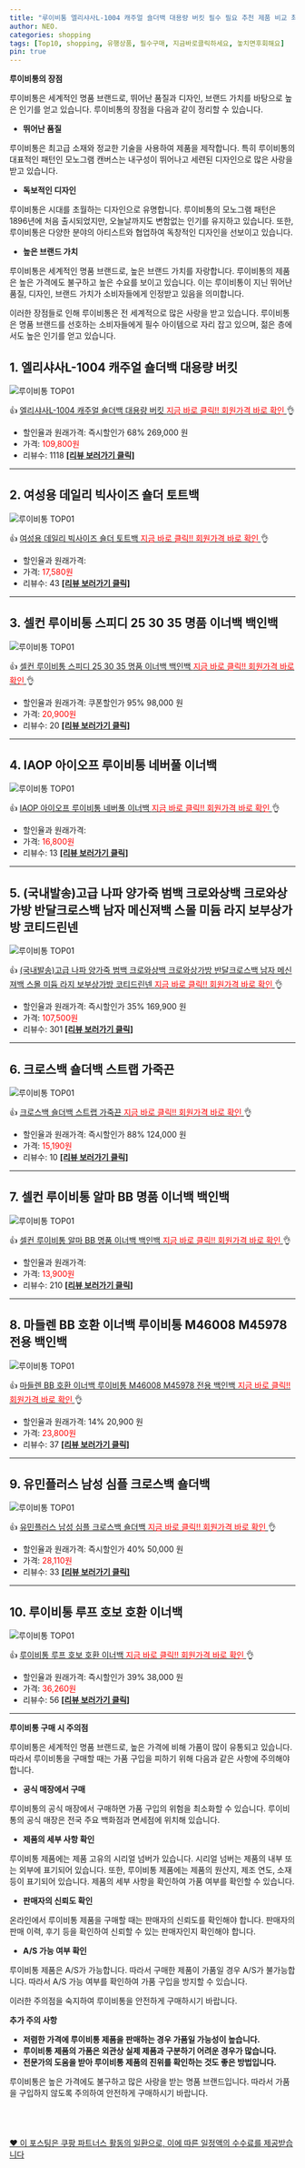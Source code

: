 ```yaml
---
title: "루이비통 엘리샤사L-1004 캐주얼 숄더백 대용량 버킷 필수 필요 추천 제품 비교 최저 가격 비교 장점 구매 후기 구매평"
author: NEO.
categories: shopping
tags: [Top10, shopping, 유행상품, 필수구매, 지금바로클릭하세요, 놓치면후회해요]
pin: true
---
```

**루이비통의 장점**

루이비통은 세계적인 명품 브랜드로, 뛰어난 품질과 디자인, 브랜드 가치를 바탕으로 높은 인기를 얻고 있습니다. 루이비통의 장점을 다음과 같이 정리할 수 있습니다.

* **뛰어난 품질**

루이비통은 최고급 소재와 정교한 기술을 사용하여 제품을 제작합니다. 특히 루이비통의 대표적인 패턴인 모노그램 캔버스는 내구성이 뛰어나고 세련된 디자인으로 많은 사랑을 받고 있습니다.

* **독보적인 디자인**

루이비통은 시대를 초월하는 디자인으로 유명합니다. 루이비통의 모노그램 패턴은 1896년에 처음 출시되었지만, 오늘날까지도 변함없는 인기를 유지하고 있습니다. 또한, 루이비통은 다양한 분야의 아티스트와 협업하여 독창적인 디자인을 선보이고 있습니다.

* **높은 브랜드 가치**

루이비통은 세계적인 명품 브랜드로, 높은 브랜드 가치를 자랑합니다. 루이비통의 제품은 높은 가격에도 불구하고 높은 수요를 보이고 있습니다. 이는 루이비통이 지닌 뛰어난 품질, 디자인, 브랜드 가치가 소비자들에게 인정받고 있음을 의미합니다.

이러한 장점들로 인해 루이비통은 전 세계적으로 많은 사랑을 받고 있습니다. 루이비통은 명품 브랜드를 선호하는 소비자들에게 필수 아이템으로 자리 잡고 있으며, 젊은 층에서도 높은 인기를 얻고 있습니다.

   

## 1. 엘리샤사L-1004 캐주얼 숄더백 대용량 버킷

![루이비통 TOP01](https://thumbnail8.coupangcdn.com/thumbnails/remote/490x490ex/image/vendor_inventory/a08b/638bf3927e5ed54380dd1cd31fd969184f6de9e41b56c670a1792a823269.jpg)


👍 [엘리샤사L-1004 캐주얼 숄더백 대용량 버킷 <font color=red> 지금 바로 클릭!! 회원가격 바로 확인 </font> ](https://link.coupang.com/re/AFFSDP?lptag=AF3617701&subid=GithubCoopas&pageKey=6538661044&traceid=V0-153&itemId=14548569713&vendorItemId=81790933775) 👌 


- 할인율과 원래가격: 즉시할인가 68%  269,000   원
- 가격: <span style='color:red'>109,800원</span>
- 리뷰수: 1118  [**[리뷰 보러가기 클릭]**](https://link.coupang.com/re/AFFSDP?lptag=AF3617701&subid=GithubCoopas&pageKey=6538661044&traceid=V0-153&itemId=14548569713&vendorItemId=81790933775)

---


   

## 2. 여성용 데일리 빅사이즈 숄더 토트백

![루이비통 TOP01](https://thumbnail7.coupangcdn.com/thumbnails/remote/490x490ex/image/vendor_inventory/024a/a72722effc7d7b17176caaba3c66f0aa807e5188239d0d149ffa8ff6cdb0.jpg)


👍 [여성용 데일리 빅사이즈 숄더 토트백 <font color=red> 지금 바로 클릭!! 회원가격 바로 확인 </font> ](https://link.coupang.com/re/AFFSDP?lptag=AF3617701&subid=GithubCoopas&pageKey=6866111479&traceid=V0-153&itemId=16411298366&vendorItemId=83602316912) 👌 


- 할인율과 원래가격: 
- 가격: <span style='color:red'>17,580원</span>
- 리뷰수: 43  [**[리뷰 보러가기 클릭]**](https://link.coupang.com/re/AFFSDP?lptag=AF3617701&subid=GithubCoopas&pageKey=6866111479&traceid=V0-153&itemId=16411298366&vendorItemId=83602316912)

---


   

## 3. 셀컨 루이비통 스피디 25 30 35 명품 이너백 백인백

![루이비통 TOP01](https://thumbnail6.coupangcdn.com/thumbnails/remote/490x490ex/image/vendor_inventory/26e7/2762ee2006b7e2664e05481b33c3a326778d0cbf3aa4694fa77aca19aac7.jpg)


👍 [셀컨 루이비통 스피디 25 30 35 명품 이너백 백인백 <font color=red> 지금 바로 클릭!! 회원가격 바로 확인 </font> ](https://link.coupang.com/re/AFFSDP?lptag=AF3617701&subid=GithubCoopas&pageKey=6098003370&traceid=V0-153&itemId=11408654097&vendorItemId=78684596909) 👌 


- 할인율과 원래가격: 쿠폰할인가 95%  98,000   원
- 가격: <span style='color:red'>20,900원</span>
- 리뷰수: 20  [**[리뷰 보러가기 클릭]**](https://link.coupang.com/re/AFFSDP?lptag=AF3617701&subid=GithubCoopas&pageKey=6098003370&traceid=V0-153&itemId=11408654097&vendorItemId=78684596909)

---


   

## 4. IAOP 아이오프 루이비통 네버풀 이너백

![루이비통 TOP01](https://thumbnail10.coupangcdn.com/thumbnails/remote/490x490ex/image/vendor_inventory/f62e/850e67079b3d0e0b7506a5dfb59654513f1bfe55b1ed91aaf5ee4cc941cb.jpg)


👍 [IAOP 아이오프 루이비통 네버풀 이너백 <font color=red> 지금 바로 클릭!! 회원가격 바로 확인 </font> ](https://link.coupang.com/re/AFFSDP?lptag=AF3617701&subid=GithubCoopas&pageKey=1435445103&traceid=V0-153&itemId=2477971341&vendorItemId=82193733529) 👌 


- 할인율과 원래가격: 
- 가격: <span style='color:red'>16,800원</span>
- 리뷰수: 13  [**[리뷰 보러가기 클릭]**](https://link.coupang.com/re/AFFSDP?lptag=AF3617701&subid=GithubCoopas&pageKey=1435445103&traceid=V0-153&itemId=2477971341&vendorItemId=82193733529)

---


   

## 5. (국내발송)고급 나파 양가죽 범백 크로와상백 크로와상가방 반달크로스백 남자 메신져백 스몰 미듐 라지 보부상가방 코티드린넨

![루이비통 TOP01](https://thumbnail10.coupangcdn.com/thumbnails/remote/490x490ex/image/vendor_inventory/4f3c/bd68ea9b44eaa9baadc1ff540685448ab1ad4ef56113ce78a3612ba8c857.png)


👍 [(국내발송)고급 나파 양가죽 범백 크로와상백 크로와상가방 반달크로스백 남자 메신져백 스몰 미듐 라지 보부상가방 코티드린넨 <font color=red> 지금 바로 클릭!! 회원가격 바로 확인 </font> ](https://link.coupang.com/re/AFFSDP?lptag=AF3617701&subid=GithubCoopas&pageKey=7300009578&traceid=V0-153&itemId=18678335034&vendorItemId=85812566038) 👌 


- 할인율과 원래가격: 즉시할인가 35%  169,900   원
- 가격: <span style='color:red'>107,500원</span>
- 리뷰수: 301  [**[리뷰 보러가기 클릭]**](https://link.coupang.com/re/AFFSDP?lptag=AF3617701&subid=GithubCoopas&pageKey=7300009578&traceid=V0-153&itemId=18678335034&vendorItemId=85812566038)

---


   

## 6. 크로스백 숄더백 스트랩 가죽끈

![루이비통 TOP01](https://thumbnail6.coupangcdn.com/thumbnails/remote/490x490ex/image/vendor_inventory/ea2a/02ff429c0df8d8ff4c6907fd57d8375517c1289eb8203c5a207e945d8835.jpg)


👍 [크로스백 숄더백 스트랩 가죽끈 <font color=red> 지금 바로 클릭!! 회원가격 바로 확인 </font> ](https://link.coupang.com/re/AFFSDP?lptag=AF3617701&subid=GithubCoopas&pageKey=6547427658&traceid=V0-153&itemId=14602868764&vendorItemId=81844681487) 👌 


- 할인율과 원래가격: 즉시할인가 88%  124,000   원
- 가격: <span style='color:red'>15,190원</span>
- 리뷰수: 10  [**[리뷰 보러가기 클릭]**](https://link.coupang.com/re/AFFSDP?lptag=AF3617701&subid=GithubCoopas&pageKey=6547427658&traceid=V0-153&itemId=14602868764&vendorItemId=81844681487)

---


   

## 7. 셀컨 루이비통 알마 BB 명품 이너백 백인백

![루이비통 TOP01](https://thumbnail7.coupangcdn.com/thumbnails/remote/490x490ex/image/vendor_inventory/aa52/ebd3280c297ffe19265f593a5d97497742bc61a728fe1bcb432a7288f2f4.jpg)


👍 [셀컨 루이비통 알마 BB 명품 이너백 백인백 <font color=red> 지금 바로 클릭!! 회원가격 바로 확인 </font> ](https://link.coupang.com/re/AFFSDP?lptag=AF3617701&subid=GithubCoopas&pageKey=6668967728&traceid=V0-153&itemId=15337150649&vendorItemId=82557427225) 👌 


- 할인율과 원래가격: 
- 가격: <span style='color:red'>13,900원</span>
- 리뷰수: 210  [**[리뷰 보러가기 클릭]**](https://link.coupang.com/re/AFFSDP?lptag=AF3617701&subid=GithubCoopas&pageKey=6668967728&traceid=V0-153&itemId=15337150649&vendorItemId=82557427225)

---


   

## 8. 마들렌 BB 호환 이너백 루이비통 M46008 M45978 전용 백인백

![루이비통 TOP01](https://thumbnail6.coupangcdn.com/thumbnails/remote/490x490ex/image/vendor_inventory/75e8/8655fcdd6b03b0395515e0da3cd118ec67bd64f07ca538f988f0ee0841f6.jpg)


👍 [마들렌 BB 호환 이너백 루이비통 M46008 M45978 전용 백인백 <font color=red> 지금 바로 클릭!! 회원가격 바로 확인 </font> ](https://link.coupang.com/re/AFFSDP?lptag=AF3617701&subid=GithubCoopas&pageKey=7694367587&traceid=V0-153&itemId=20583951518&vendorItemId=87842241144) 👌 


- 할인율과 원래가격: 14%  20,900   원
- 가격: <span style='color:red'>23,800원</span>
- 리뷰수: 37  [**[리뷰 보러가기 클릭]**](https://link.coupang.com/re/AFFSDP?lptag=AF3617701&subid=GithubCoopas&pageKey=7694367587&traceid=V0-153&itemId=20583951518&vendorItemId=87842241144)

---


   

## 9. 유민플러스 남성 심플 크로스백 숄더백

![루이비통 TOP01](https://thumbnail10.coupangcdn.com/thumbnails/remote/490x490ex/image/vendor_inventory/6503/d393b19252e94a02a8c94223015b1384fc9aac42d70d016046a839015f5d.jpg)


👍 [유민플러스 남성 심플 크로스백 숄더백 <font color=red> 지금 바로 클릭!! 회원가격 바로 확인 </font> ](https://link.coupang.com/re/AFFSDP?lptag=AF3617701&subid=GithubCoopas&pageKey=7064663404&traceid=V0-153&itemId=17526311994&vendorItemId=84719198078) 👌 


- 할인율과 원래가격: 즉시할인가 40%  50,000   원
- 가격: <span style='color:red'>28,110원</span>
- 리뷰수: 33  [**[리뷰 보러가기 클릭]**](https://link.coupang.com/re/AFFSDP?lptag=AF3617701&subid=GithubCoopas&pageKey=7064663404&traceid=V0-153&itemId=17526311994&vendorItemId=84719198078)

---


   

## 10. 루이비통 루프 호보 호환 이너백

![루이비통 TOP01](https://thumbnail7.coupangcdn.com/thumbnails/remote/490x490ex/image/vendor_inventory/11e0/c91f24c1ce926f5512fa9e4b13e5e9449c4544a944fc445a486b1af214ee.png)


👍 [루이비통 루프 호보 호환 이너백 <font color=red> 지금 바로 클릭!! 회원가격 바로 확인 </font> ](https://link.coupang.com/re/AFFSDP?lptag=AF3617701&subid=GithubCoopas&pageKey=7677305993&traceid=V0-153&itemId=20496742112&vendorItemId=87368373878) 👌 


- 할인율과 원래가격: 즉시할인가 39%  38,000   원
- 가격: <span style='color:red'>36,260원</span>
- 리뷰수: 56  [**[리뷰 보러가기 클릭]**](https://link.coupang.com/re/AFFSDP?lptag=AF3617701&subid=GithubCoopas&pageKey=7677305993&traceid=V0-153&itemId=20496742112&vendorItemId=87368373878)

---
**루이비통 구매 시 주의점**

루이비통은 세계적인 명품 브랜드로, 높은 가격에 비해 가품이 많이 유통되고 있습니다. 따라서 루이비통을 구매할 때는 가품 구입을 피하기 위해 다음과 같은 사항에 주의해야 합니다.

* **공식 매장에서 구매**

루이비통의 공식 매장에서 구매하면 가품 구입의 위험을 최소화할 수 있습니다. 루이비통의 공식 매장은 전국 주요 백화점과 면세점에 위치해 있습니다.

* **제품의 세부 사항 확인**

루이비통 제품에는 제품 고유의 시리얼 넘버가 있습니다. 시리얼 넘버는 제품의 내부 또는 외부에 표기되어 있습니다. 또한, 루이비통 제품에는 제품의 원산지, 제조 연도, 소재 등이 표기되어 있습니다. 제품의 세부 사항을 확인하여 가품 여부를 확인할 수 있습니다.

* **판매자의 신뢰도 확인**

온라인에서 루이비통 제품을 구매할 때는 판매자의 신뢰도를 확인해야 합니다. 판매자의 판매 이력, 후기 등을 확인하여 신뢰할 수 있는 판매자인지 확인해야 합니다.

* **A/S 가능 여부 확인**

루이비통 제품은 A/S가 가능합니다. 따라서 구매한 제품이 가품일 경우 A/S가 불가능합니다. 따라서 A/S 가능 여부를 확인하여 가품 구입을 방지할 수 있습니다.

이러한 주의점을 숙지하여 루이비통을 안전하게 구매하시기 바랍니다.

**추가 주의 사항**

* **저렴한 가격에 루이비통 제품을 판매하는 경우 가품일 가능성이 높습니다.**
* **루이비통 제품의 가품은 외관상 실제 제품과 구분하기 어려운 경우가 많습니다.**
* **전문가의 도움을 받아 루이비통 제품의 진위를 확인하는 것도 좋은 방법입니다.**

루이비통은 높은 가격에도 불구하고 많은 사랑을 받는 명품 브랜드입니다. 따라서 가품을 구입하지 않도록 주의하여 안전하게 구매하시기 바랍니다.<br><br><br><br><br> [ ❤  이 포스팅은 쿠팡 파트너스 활동의 일환으로, 이에 따른 일정액의 수수료를 제공받습니다](https://link.coupang.com/a/bcEFyh)